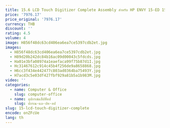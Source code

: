 ```yaml
---
title: 15.6 LCD Touch Digitizer Complete Assembly สำหรับ HP ENVY 15-ED 15M-EE 15Z-EE 15-ED1502TX 15M-ED0013DX 15T-ED000 15-EE1018NR
price: '7976.17'
price_original: '7976.17'
currency: THB
discount: ''
rating: 4.5
volume: 4
image: H856f48dc63cd406ea6ea7ce5397cdb2et.jpg
images:
  - H856f48dc63cd406ea6ea7ce5397cdb2et.jpg
  - H89d20b242dc84b16ac09d00043c5fdcds.jpg
  - Ha01e3bfa08974a1eaefaca99f75b87d1I.jpg
  - Hc31467612c914c45b4f256de9a8658868.jpg
  - H6cc3f434e442477c803ad0364ba75493Y.jpg
  - H7acd3c5e03df427fbf929a81b5a1b983M.jpg
video: ''
categories:
  - name: Computer & Office
    slug: computer-office
  - name: อุปกรณ์แล็ปท็อป
    slug: ปกรณ-แล-ปท-อป
slug: 15-lcd-touch-digitizer-complete
encode: onZFcUe
lang: th
---
```

  
